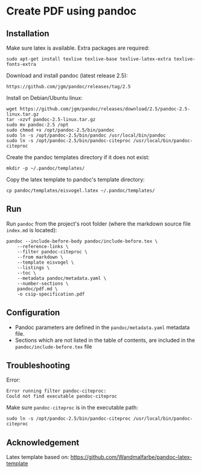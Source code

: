 # Create PDF using pandoc

## Installation

Make sure latex is available. Extra packages are required:

    sudo apt-get install texlive texlive-base texlive-latex-extra texlive-fonts-extra

Download and install pandoc (latest release 2.5):

    https://github.com/jgm/pandoc/releases/tag/2.5

Install on Debian/Ubuntu linux:

    wget https://github.com/jgm/pandoc/releases/download/2.5/pandoc-2.5-linux.tar.gz
    tar -xzvf pandoc-2.5-linux.tar.gz
    sudo mv pandoc-2.5 /opt
    sudo chmod +x /opt/pandoc-2.5/bin/pandoc
    sudo ln -s /opt/pandoc-2.5/bin/pandoc /usr/local/bin/pandoc
    sudo ln -s /opt/pandoc-2.5/bin/pandoc-citeproc /usr/local/bin/pandoc-citeproc

Create the pandoc templates directory if it does not exist:

    mkdir -p ~/.pandoc/templates/

Copy the latex template to pandoc's template directory:

    cp pandoc/templates/eisvogel.latex ~/.pandoc/templates/

## Run

Run `pandoc` from the project's root folder (where the markdown source file `index.md` is located):

    pandoc --include-before-body pandoc/include-before.tex \
        --reference-links \
        --filter pandoc-citeproc \
        --from markdown \
        --template eisvogel \
        --listings \
        --toc \
        --metadata pandoc/metadata.yaml \
        --number-sections \
        pandoc/pdf.md \
        -o csip-specification.pdf

## Configuration

* Pandoc parameters are defined in the `pandoc/metadata.yaml` metadata file.
* Sections which are not listed in the table of contents, are included in the `pandoc/include-before.tex` file

## Troubleshooting

Error:

    Error running filter pandoc-citeproc:
    Could not find executable pandoc-citeproc

Make sure `pandoc-citeproc` is in the executable path:

    sudo ln -s /opt/pandoc-2.5/bin/pandoc-citeproc /usr/local/bin/pandoc-citeproc

## Acknowledgement

Latex template based on: https://github.com/Wandmalfarbe/pandoc-latex-template
